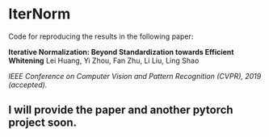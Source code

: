 # IterNorm

Code for reproducing the results in the following paper:

**Iterative Normalization: Beyond Standardization towards Efficient Whitening** 
Lei Huang, Yi Zhou, Fan Zhu, Li Liu, Ling Shao

*IEEE Conference on Computer Vision and Pattern Recognition (CVPR), 2019 (accepted).*

## I will provide the paper and another pytorch project soon.
